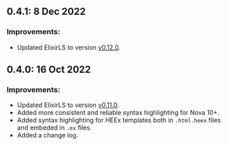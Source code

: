 ## 0.4.1: 8 Dec 2022

### Improvements:

- Updated ElixirLS to version [v0.12.0](https://github.com/elixir-lsp/elixir-ls/releases/tag/v0.12.0).

## 0.4.0: 16 Oct 2022

### Improvements:

- Updated ElixirLS to version [v0.11.0](https://github.com/elixir-lsp/elixir-ls/releases/tag/v0.11.0).
- Added more consistent and reliable syntax highlighting for Nova 10+.
- Added syntax highlighting for HEEx templates both in `.html.heex` files and embeded in `.ex` files.
- Added a change log.
